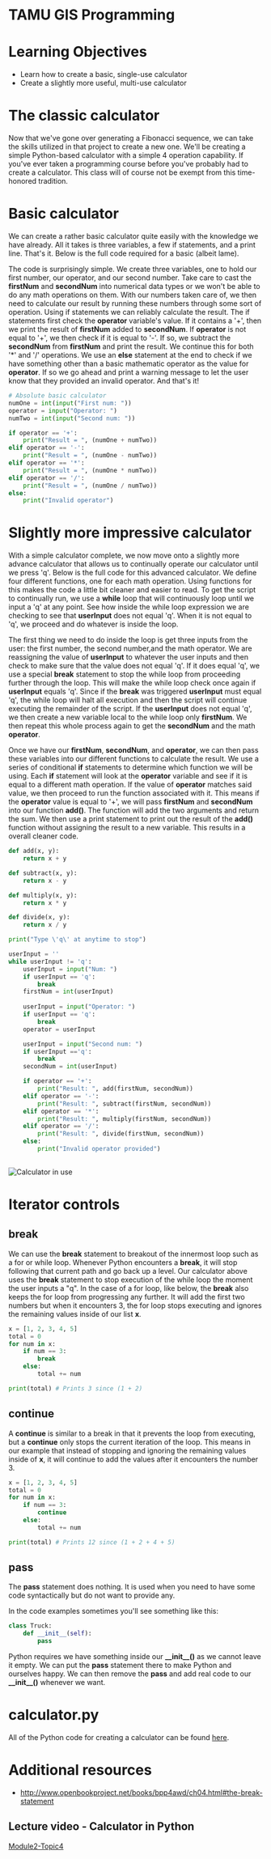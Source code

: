 # TAMU GIS Programming
# Learning Objectives
- Learn how to create a basic, single-use calculator
- Create a slightly more useful, multi-use calculator
# The classic calculator
Now that we've gone over generating a Fibonacci sequence, we can take the skills utilized in that project to create a new one. We'll be creating a simple Python-based calculator with a simple 4 operation capability. If you've ever taken a programming course before you've probably had to create a calculator. This class will of course not be exempt from this time-honored tradition.
>
# Basic calculator
We can create a rather basic calculator quite easily with the knowledge we have already. All it takes is three variables, a few if statements, and a print line. That's it. Below is the full code required for a basic (albeit lame).
>
The code is surprisingly simple. We create three variables, one to hold our first number, our operator, and our second number. Take care to cast the **firstNum** and **secondNum** into numerical data types or we won't be able to do any math operations on them. With our numbers taken care of, we then need to calculate our result by running these numbers through some sort of operation. Using if statements we can reliably calculate the result. The if statements first check the **operator** variable's value. If it contains a '+', then we print the result of **firstNum** added to **secondNum**. If **operator** is not equal to '+', we then check if it is equal to '-'. If so, we subtract the **secondNum** from **firstNum** and print the result. We continue this for both '*' and '/' operations. We use an **else** statement at the end to check if we have something other than a basic mathematic operator as the value for **operator**. If so we go ahead and print a warning message to let the user know that they provided an invalid operator. And that's it!
>
```python
# Absolute basic calculator
numOne = int(input("First num: "))
operator = input("Operator: ")
numTwo = int(input("Second num: "))

if operator == '+':
    print("Result = ", (numOne + numTwo))
elif operator == '-':
    print("Result = ", (numOne - numTwo))
elif operator == '*':
    print("Result = ", (numOne * numTwo))
elif operator == '/':
    print("Result = ", (numOne / numTwo))
else:
    print("Invalid operator")
```
>
# Slightly more impressive calculator
With a simple calculator complete, we now move onto a slightly more advance calculator that allows us to continually operate our calculator until we press 'q'. Below is the full code for this advanced calculator. We define four different functions, one for each math operation. Using functions for this makes the code a little bit cleaner and easier to read. To get the script to continually run, we use a **while** loop that will continuously loop until we input a 'q' at any point. See how inside the while loop expression we are checking to see that **userInput** does not equal 'q'. When it is not equal to 'q', we proceed and do whatever is inside the loop. 
>
The first thing we need to do inside the loop is get three inputs from the user: the first number, the second number,and the math operator. We are reassigning the value of **userInput** to whatever the user inputs and then check to make sure that the value does not equal 'q'. If it does equal 'q', we use a special **break** statement to stop the while loop from proceeding further through the loop. This will make the while loop check once again if **userInput** equals 'q'. Since if the **break** was triggered **userInput** must equal 'q', the while loop will halt all execution and then the script will continue executing the remainder of the script. If the **userInput** does not equal 'q', we then create a new variable local to the while loop only **firstNum**. We then repeat this whole process again to get the **secondNum** and the math **operator**. 
>
Once we have our **firstNum**, **secondNum**, and **operator**, we can then pass these variables into our different functions to calculate the result. We use a series of conditional **if** statements to determine which function we will be using. Each **if** statement will look at the **operator** variable and see if it is equal to a different math operation. If the value of **operator** matches said value, we then proceed to run the function associated with it. This means if the **operator** value is equal to '+', we will pass **firstNum** and **secondNum** into our function **add()**. The function will add the two arguments and return the sum. We then use a print statement to print out the result of the **add()** function without assigning the result to a new variable. This results in a overall cleaner code.

>
```python
def add(x, y):
    return x + y

def subtract(x, y):
    return x - y

def multiply(x, y):
    return x * y

def divide(x, y):
    return x / y

print("Type \'q\' at anytime to stop")

userInput = ''
while userInput != 'q':
    userInput = input("Num: ")
    if userInput == 'q':
        break
    firstNum = int(userInput)
    
    userInput = input("Operator: ")
    if userInput == 'q':
        break
    operator = userInput

    userInput = input("Second num: ")
    if userInput =='q':
        break
    secondNum = int(userInput)

    if operator == '+':
        print("Result: ", add(firstNum, secondNum))
    elif operator == '-':
        print("Result: ", subtract(firstNum, secondNum))
    elif operator == '*':
        print("Result: ", multiply(firstNum, secondNum))
    elif operator == '/':
        print("Result: ", divide(firstNum, secondNum))
    else:
        print("Invalid operator provided")
        
```
>
>
![Calculator in use](../images/modules/08/calculator-in-use.png)
# Iterator controls
## break
We can use the **break** statement to breakout of the innermost loop such as a for or while loop. Whenever Python encounters a **break**, it will stop following that current path and go back up a level. Our calculator above uses the **break** statement to stop execution of the while loop the moment the user inputs a "q". In the case of a for loop, like below, the **break** also keeps the for loop from progressing any further. It will add the first two numbers but when it encounters 3, the for loop stops executing and ignores the remaining values inside of our list **x**.
>
```python
x = [1, 2, 3, 4, 5]
total = 0
for num in x:
    if num == 3:
        break
    else:
        total += num

print(total) # Prints 3 since (1 + 2)
```
>
## continue
A **continue** is similar to a break in that it prevents the loop from executing, but a **continue** only stops the current iteration of the loop. This means in our example that instead of stopping and ignoring the remaining values inside of **x**, it will continue to add the values after it encounters the number 3.
>
```python
x = [1, 2, 3, 4, 5]
total = 0
for num in x:
    if num == 3:
        continue
    else:
        total += num

print(total) # Prints 12 since (1 + 2 + 4 + 5)
```
>
## pass
The **pass** statement does nothing. It is used when you need to have some code syntactically but do not want to provide any.
>
In the code examples sometimes you'll see something like this:
>
```python
class Truck:
    def __init__(self):
        pass

```
>
Python requires we have something inside our **\_\_init__()** as we cannot leave it empty. We can put the **pass** statement there to make Python and ourselves happy. We can then remove the **pass** and add real code to our **\_\_init__()** whenever we want.
# <span>calculator</span>.py
All of the Python code for creating a calculator can be found [here](../code/08/calculator.py).
# Additional resources
- http://www.openbookproject.net/books/bpp4awd/ch04.html#the-break-statement

## Lecture video - Calculator in Python
[Module2-Topic4](https://youtu.be/lA-PmqTeZDg)
